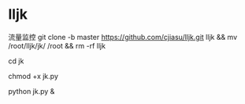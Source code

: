 # lljk
流量监控
git clone -b master https://github.com/cjiasu/lljk.git lljk  && mv /root/lljk/jk/ /root && rm -rf lljk

cd jk 

chmod +x jk.py

python jk.py &
